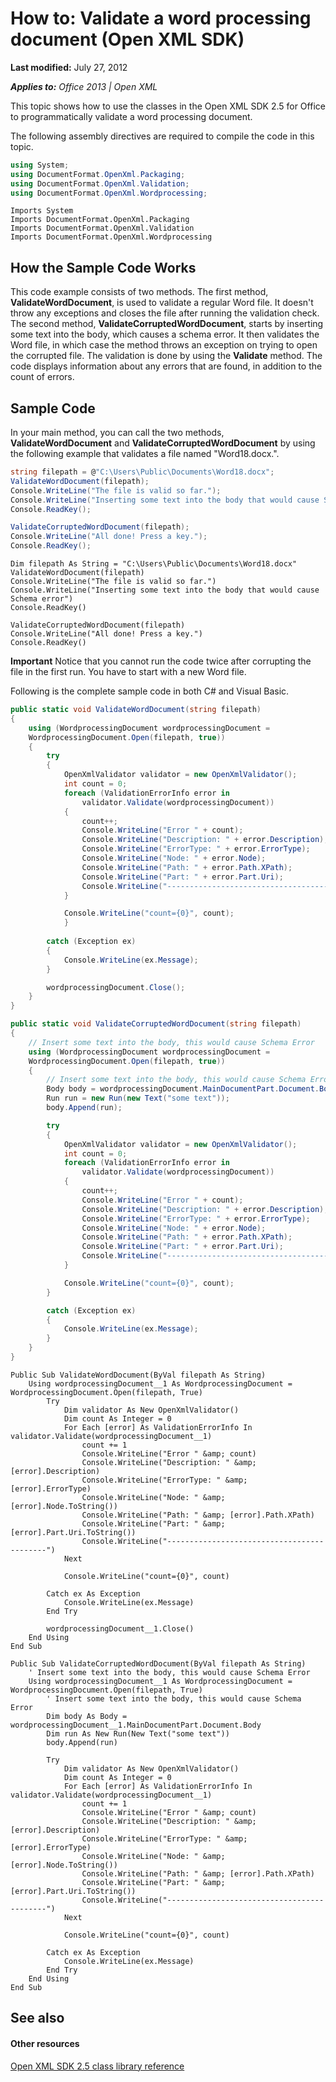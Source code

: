 <!--This is the start of the document-->
# How to: Validate a word processing document (Open XML SDK)
**Last modified:** July 27, 2012

_**Applies to:** Office 2013 | Open XML_

This topic shows how to use the classes in the Open XML SDK 2.5 for Office to programmatically validate a word processing document.

The following assembly directives are required to compile the code in this topic.


```C#
using System;
using DocumentFormat.OpenXml.Packaging;
using DocumentFormat.OpenXml.Validation;
using DocumentFormat.OpenXml.Wordprocessing;

```




```VB.net
Imports System
Imports DocumentFormat.OpenXml.Packaging
Imports DocumentFormat.OpenXml.Validation
Imports DocumentFormat.OpenXml.Wordprocessing

```




## How the Sample Code Works
This code example consists of two methods. The first method,  **ValidateWordDocument**, is used to validate a regular Word file. It doesn't throw any exceptions and closes the file after running the validation check. The second method,  **ValidateCorruptedWordDocument**, starts by inserting some text into the body, which causes a schema error. It then validates the Word file, in which case the method throws an exception on trying to open the corrupted file. The validation is done by using the  **Validate** method. The code displays information about any errors that are found, in addition to the count of errors.


## Sample Code
In your main method, you can call the two methods,  **ValidateWordDocument** and **ValidateCorruptedWordDocument** by using the following example that validates a file named "Word18.docx.".


```C#
string filepath = @"C:\Users\Public\Documents\Word18.docx";
ValidateWordDocument(filepath);
Console.WriteLine("The file is valid so far.");
Console.WriteLine("Inserting some text into the body that would cause Schema error");
Console.ReadKey();

ValidateCorruptedWordDocument(filepath);
Console.WriteLine("All done! Press a key.");
Console.ReadKey();

```




```VB.net
Dim filepath As String = "C:\Users\Public\Documents\Word18.docx"
ValidateWordDocument(filepath)
Console.WriteLine("The file is valid so far.")
Console.WriteLine("Inserting some text into the body that would cause Schema error")
Console.ReadKey()

ValidateCorruptedWordDocument(filepath)
Console.WriteLine("All done! Press a key.")
Console.ReadKey()

```




**Important**  Notice that you cannot run the code twice after corrupting the file in the first run. You have to start with a new Word file.


  Following is the complete sample code in both C# and Visual Basic.


```C#
public static void ValidateWordDocument(string filepath)
{
    using (WordprocessingDocument wordprocessingDocument =
    WordprocessingDocument.Open(filepath, true))
    {                  
        try
        {           
            OpenXmlValidator validator = new OpenXmlValidator();
            int count = 0;
            foreach (ValidationErrorInfo error in
                validator.Validate(wordprocessingDocument))
            {
                count++;
                Console.WriteLine("Error " + count);
                Console.WriteLine("Description: " + error.Description);
                Console.WriteLine("ErrorType: " + error.ErrorType);
                Console.WriteLine("Node: " + error.Node);
                Console.WriteLine("Path: " + error.Path.XPath);
                Console.WriteLine("Part: " + error.Part.Uri);
                Console.WriteLine("-------------------------------------------");
            }

            Console.WriteLine("count={0}", count);
            }
            
        catch (Exception ex)
        {
            Console.WriteLine(ex.Message);              
        }

        wordprocessingDocument.Close();
    }
}

public static void ValidateCorruptedWordDocument(string filepath)
{
    // Insert some text into the body, this would cause Schema Error
    using (WordprocessingDocument wordprocessingDocument =
    WordprocessingDocument.Open(filepath, true))
    {
        // Insert some text into the body, this would cause Schema Error
        Body body = wordprocessingDocument.MainDocumentPart.Document.Body;
        Run run = new Run(new Text("some text"));
        body.Append(run);

        try
        {
            OpenXmlValidator validator = new OpenXmlValidator();
            int count = 0;
            foreach (ValidationErrorInfo error in
                validator.Validate(wordprocessingDocument))
            {
                count++;
                Console.WriteLine("Error " + count);
                Console.WriteLine("Description: " + error.Description);
                Console.WriteLine("ErrorType: " + error.ErrorType);
                Console.WriteLine("Node: " + error.Node);
                Console.WriteLine("Path: " + error.Path.XPath);
                Console.WriteLine("Part: " + error.Part.Uri);
                Console.WriteLine("-------------------------------------------");
            }

            Console.WriteLine("count={0}", count);
        }

        catch (Exception ex)
        {
            Console.WriteLine(ex.Message);
        }
    }
}

```




```VB.net
Public Sub ValidateWordDocument(ByVal filepath As String)
    Using wordprocessingDocument__1 As WordprocessingDocument = WordprocessingDocument.Open(filepath, True)
        Try
            Dim validator As New OpenXmlValidator()
            Dim count As Integer = 0
            For Each [error] As ValidationErrorInfo In validator.Validate(wordprocessingDocument__1)
                count += 1
                Console.WriteLine("Error " &amp; count)
                Console.WriteLine("Description: " &amp; [error].Description)
                Console.WriteLine("ErrorType: " &amp; [error].ErrorType)
                Console.WriteLine("Node: " &amp; [error].Node.ToString())
                Console.WriteLine("Path: " &amp; [error].Path.XPath)
                Console.WriteLine("Part: " &amp; [error].Part.Uri.ToString())
                Console.WriteLine("-------------------------------------------")
            Next

            Console.WriteLine("count={0}", count)

        Catch ex As Exception
            Console.WriteLine(ex.Message)
        End Try

        wordprocessingDocument__1.Close()
    End Using
End Sub

Public Sub ValidateCorruptedWordDocument(ByVal filepath As String)
    ' Insert some text into the body, this would cause Schema Error
    Using wordprocessingDocument__1 As WordprocessingDocument = WordprocessingDocument.Open(filepath, True)
        ' Insert some text into the body, this would cause Schema Error
        Dim body As Body = wordprocessingDocument__1.MainDocumentPart.Document.Body
        Dim run As New Run(New Text("some text"))
        body.Append(run)

        Try
            Dim validator As New OpenXmlValidator()
            Dim count As Integer = 0
            For Each [error] As ValidationErrorInfo In validator.Validate(wordprocessingDocument__1)
                count += 1
                Console.WriteLine("Error " &amp; count)
                Console.WriteLine("Description: " &amp; [error].Description)
                Console.WriteLine("ErrorType: " &amp; [error].ErrorType)
                Console.WriteLine("Node: " &amp; [error].Node.ToString())
                Console.WriteLine("Path: " &amp; [error].Path.XPath)
                Console.WriteLine("Part: " &amp; [error].Part.Uri.ToString())
                Console.WriteLine("-------------------------------------------")
            Next

            Console.WriteLine("count={0}", count)

        Catch ex As Exception
            Console.WriteLine(ex.Message)
        End Try
    End Using
End Sub
```




## See also

#### Other resources


 [Open XML SDK 2.5 class library reference](http://msdn.microsoft.com/library/36c8a76e-ce1b-5959-7e85-5d77db7f46d6(Office.15).aspx)
